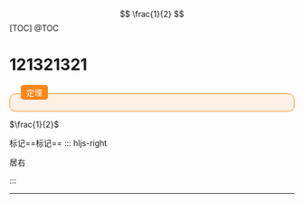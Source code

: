 $$
\frac{1}{2}
$$
[TOC]
@TOC

# 121321321

<div style="padding-top:15px">
    <div style="background-color:#FF8618;color:#FFF;float:left;margin-top:-15px;margin-left: 20px;padding:3px 10px;border-radius:5px;">定理</div>
    <div style="background-color:rgba(255,134,24,0.1);padding:20px 20px 10px 20px;border:1px solid #FF8618;border-radius:10px;overflow:visible">
    </div>
</div> 

$\frac{1}{2}$

标记==标记==
::: hljs-right

居右

:::

---
